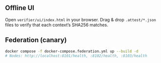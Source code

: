 ## Offline UI
Open `verifier/ui/index.html` in your browser. Drag & drop `.attest/*.json` files to verify that each context’s SHA256 matches.

## Federation (canary)
```bash
docker compose -f docker-compose.federation.yml up --build -d
# Nodes: http://localhost:8101/health, :8102/health, :8103/health
```
